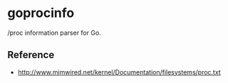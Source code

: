 goprocinfo
===================

/proc information parser for Go.


Reference
------------

* http://www.mjmwired.net/kernel/Documentation/filesystems/proc.txt
